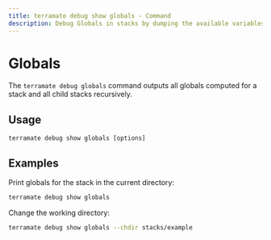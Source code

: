 ```yaml
---
title: terramate debug show globals - Command
description: Debug Globals in stacks by dumping the available variables and the corresponding values on the stack level by using the 'terramate debug show globals' command.
---
```


# Globals

The `terramate debug globals` command outputs all globals computed for a stack and all child stacks recursively.

## Usage

`terramate debug show globals [options]`

## Examples

Print globals for the stack in the current directory:

```bash
terramate debug show globals
```

Change the working directory:

```bash
terramate debug show globals --chdir stacks/example
```
